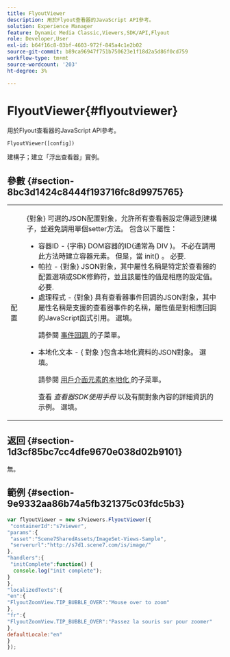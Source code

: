 ```yaml
---
title: FlyoutViewer
description: 用於Flyout查看器的JavaScript API參考。
solution: Experience Manager
feature: Dynamic Media Classic,Viewers,SDK/API,Flyout
role: Developer,User
exl-id: b64f16c8-03bf-4603-972f-845a4c1e2b02
source-git-commit: b89ca96947f751b750623e1f18d2a5d86f0cd759
workflow-type: tm+mt
source-wordcount: '203'
ht-degree: 3%

---
```


# FlyoutViewer{#flyoutviewer}

用於Flyout查看器的JavaScript API參考。

`FlyoutViewer([config])`

建構子；建立「浮出查看器」實例。

## 參數 {#section-8bc3d1424c8444f193716fc8d9975765}

<table id="table_896DFF34A68A403DB93A6D597461A573"> 
 <tbody> 
  <tr> 
   <td colname="col1"> <p> <span class="codeph"> <span class="varname"> 配置 </span> </span> </p> </td> 
   <td colname="col2"> <p> <span class="codeph"> {對象} </span> 可選的JSON配置對象，允許所有查看器設定傳遞到建構子，並避免調用單個setter方法。 包含以下屬性： </p> <p> 
     <ul id="ul_266C711E8E75471E90C15F39A96A142F"> 
      <li id="li_71857BBD652243A094E936C2C8EA9702"> <span class="codeph"> 容器ID </span> - <span class="codeph"> {字串} </span> DOM容器的ID(通常為 <span class="codeph"> DIV </span>)。 不必在調用此方法時建立容器元素。 但是，當 <span class="codeph"> init() </span> 。 必要. </li> 
      <li id="li_3D28979F04274AC9B507B33D4275FC3A"> <span class="codeph"> 帕拉 </span> - <span class="codeph"> {對象} </span> JSON對象，其中屬性名稱是特定於查看器的配置選項或SDK修飾符，並且該屬性的值是相應的設定值。 必要. </li> 
      <li id="li_A40AC2167575415FB3383D070E27B9AB"> <span class="codeph"> 處理程式 </span> - <span class="codeph"> {對象} </span> 具有查看器事件回調的JSON對象，其中屬性名稱是支援的查看器事件的名稱，屬性值是對相應回調的JavaScript函式引用。 選填。 <p>請參閱 <a href="../../../c-html5-s7-aem-asset-viewers/c-html5-flyout-viewer-20-about/c-html5-flyout-viewer-20-event-callbacks.md#concept-53eb01d28189437790268da4929f2a10" format="dita" scope="local"> 事件回調 </a> 的子菜單。 </p> </li> 
      <li id="li_218F9597A60249AEBA43A9E86EAFF8BA"> <p> <span class="codeph"> 本地化文本 </span> - { <span class="codeph"> 對象 </span>}包含本地化資料的JSON對象。 選填。 </p> <p>請參閱 <a href="../../../c-html5-s7-aem-asset-viewers/c-html5-flyout-viewer-20-about/c-html5-flyout-viewer-20-localization.md#concept-6c8e58c611934e93ae3f211f46e15c27" format="dita" scope="local"> 用戶介面元素的本地化 </a> 的子菜單。 </p> <p>查看 <i>查看器SDK使用手冊</i> 以及有關對象內容的詳細資訊的示例。 選填。 </p> </li> 
     </ul> </p> </td> 
  </tr> 
 </tbody> 
</table>

## 返回 {#section-1d3cf85bc7cc4dfe9670e038d02b9101}

無。

## 範例 {#section-9e9332aa86b74a5fb321375c03fdc5b3}

```javascript {.line-numbers}
var flyoutViewer = new s7viewers.FlyoutViewer({ 
 "containerId":"s7viewer", 
"params":{ 
 "asset":"Scene7SharedAssets/ImageSet-Views-Sample", 
 "serverurl":"http://s7d1.scene7.com/is/image/" 
}, 
"handlers":{ 
 "initComplete":function() { 
  console.log("init complete"); 
} 
}, 
"localizedTexts":{ 
"en":{ 
"FlyoutZoomView.TIP_BUBBLE_OVER":"Mouse over to zoom" 
}, 
"fr":{ 
"FlyoutZoomView.TIP_BUBBLE_OVER":"Passez la souris sur pour zoomer" 
}, 
defaultLocale:"en" 
} 
});
```
